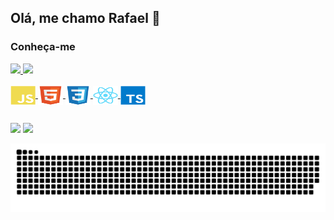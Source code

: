 ## Olá, me chamo Rafael 👋
### Conheça-me

 <div>
  <a href="https://github.com/LeafCarvalho">
  <img height="165em" src="https://github-readme-stats.vercel.app/api?username=LeafCarvalho&show_icons=true&theme=synthwave&include_all_commits=true&count_private=true"/>
  <img height="165em" src="https://github-readme-stats.vercel.app/api/top-langs/?username=LeafCarvalho&layout=compact&langs_count=10&theme=synthwave"/>
</div>
</div>
  <div style="display: inline_block"><br>
  <img align="center" alt="Rafa-Js" height="30" width="40" src="https://raw.githubusercontent.com/devicons/devicon/master/icons/javascript/javascript-plain.svg">
  <img align="center" alt="Logo do HTML" height="30" width="40" src="https://raw.githubusercontent.com/devicons/devicon/master/icons/html5/html5-original.svg">
  <img align="center" alt="Logo do CSS" height="30" width="40" src="https://raw.githubusercontent.com/devicons/devicon/master/icons/css3/css3-original.svg">
 <img align="center" alt="Logo do React" height="30" width="40" src="https://raw.githubusercontent.com/devicons/devicon/master/icons/react/react-original.svg">
 <img align="center" alt="Logo do TypeScript" height="30" width="40" src="https://raw.githubusercontent.com/devicons/devicon/master/icons/typescript/typescript-original.svg">
</div>
  
  ##
  
<div> 
  <a href="https://instagram.com/carvalho_723235" target="_blank"><img src="https://img.shields.io/badge/-Instagram-%23E4405F?style=for-the-badge&logo=instagram&logoColor=white" target="_blank"></a>
  <a href="https://www.linkedin.com/in/rafaelcarvalhosl/" target="_blank"><img src="https://img.shields.io/badge/-LinkedIn-%230077B5?style=for-the-badge&logo=linkedin&logoColor=white" target="_blank"></a>

  ![Snake animation](https://github.com/LeafCarvalho/LeafCarvalho/blob/output/github-contribution-grid-snake.svg)
  
</div>

